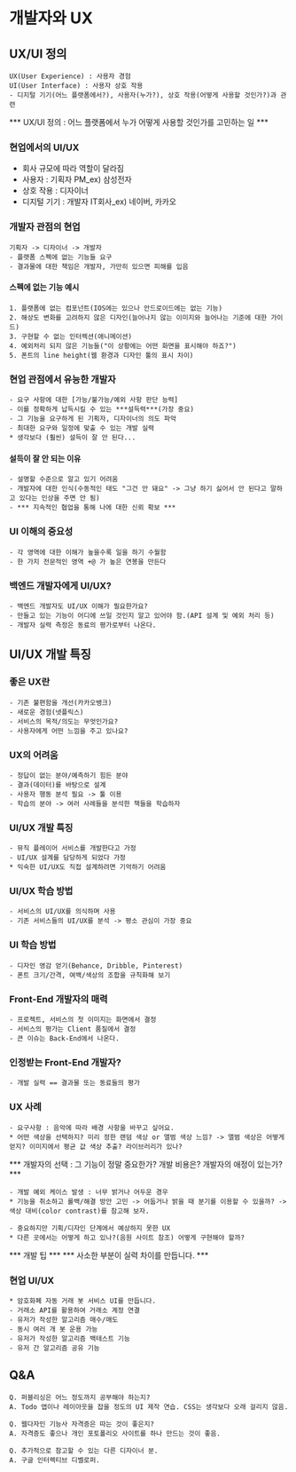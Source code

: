 # 개발자와 UX

## UX/UI 정의

```
UX(User Experience) : 사용자 경험
UI(User Interface) : 사용자 상호 작용
- 디지털 기기(어느 플랫폼에서?), 사용자(누가?), 상호 작용(어떻게 사용할 것인가?)과 관련
```

*** UX/UI 정의 : 어느 플랫폼에서 누가 어떻게 사용할 것인가를 고민하는 일 ***

### 현업에서의 UI/UX

- 회사 규모에 따라 역할이 달라짐
- 사용자 : 기획자 PM_ex) 삼성전자
- 상호 작용 : 디자이너
- 디지털 기기 : 개발자 IT회사_ex) 네이버, 카카오

### 개발자 관점의 현업

```
기획자 -> 디자이너 -> 개발자
- 플랫폼 스펙에 없는 기능들 요구
- 결과물에 대한 책임은 개발자, 가만히 있으면 피해를 입음
```

#### 스펙에 없는 기능 예시

```
1. 플랫폼에 없는 컴포넌트(IOS에는 있으나 안드로이드에는 없는 기능)
2. 해상도 변화를 고려하지 않은 디자인(늘어나지 않는 이미지와 늘어나는 기준에 대한 가이드)
3. 구현할 수 없는 인터렉션(애니메이션)
4. 예외처리 되지 않은 기능들("이 상황에는 어떤 화면을 표시해야 하죠?")
5. 폰트의 line height(웹 환경과 디자인 툴의 표시 차이)
```

### 현업 관점에서 유능한 개발자

```
- 요구 사항에 대한 [가능/불가능/예외 사항 판단 능력]
- 이를 정확하게 납득시킬 수 있는 ***설득력***(가장 중요)
- 그 기능을 요구하게 된 기획자, 디자이너의 의도 파악
- 최대한 요구와 일정에 맞출 수 있는 개발 실력
* 생각보다 (훨씬) 설득이 잘 안 된다...
```

#### 설득이 잘 안 되는 이유

```
- 설명할 수준으로 알고 있기 어려움
- 개발자에 대한 인식(수동적인 태도 "그건 안 돼요" -> 그냥 하기 싫어서 안 된다고 말하고 있다는 인상을 주면 안 됨)
- *** 지속적인 협업을 통해 나에 대한 신뢰 확보 ***
```

### UI 이해의 중요성

```
- 각 영역에 대한 이해가 높을수록 일을 하기 수월함
- 한 가지 전문적인 영역 +@ 가 높은 연봉을 만든다
```

### 백엔드 개발자에게 UI/UX?

```
- 백엔드 개발자도 UI/UX 이해가 필요한가요?
- 만들고 있는 기능이 어디에 쓰일 것인지 알고 있어야 함.(API 설계 및 예외 처리 등)
- 개발자 실력 측정은 동료의 평가로부터 나온다.
```

## UI/UX 개발 특징

### 좋은 UX란

```
- 기존 불편함을 개선(카카오뱅크)
- 새로운 경험(넷플릭스)
- 서비스의 목적/의도는 무엇인가요?
- 사용자에게 어떤 느낌을 주고 있나요?
```

### UX의 어려움

```
- 정답이 없는 분야/예측하기 힘든 분야
- 결과(데이터)를 바탕으로 설계
- 사용자 행동 분석 필요 -> 툴 이용
- 학습의 분야 -> 여러 사례들을 분석한 책들을 학습하자
```

### UI/UX 개발 특징

```
- 뮤직 플레이어 서비스를 개발한다고 가정
- UI/UX 설계를 담당하게 되었다 가정
* 익숙한 UI/UX도 직접 설계하려면 기억하기 어려움
```

### UI/UX 학습 방법

```
- 서비스의 UI/UX를 의식하며 사용
- 기존 서비스들의 UI/UX를 분석 -> 평소 관심이 가장 중요
```

### UI 학습 방법

```
- 디자인 영감 얻기(Behance, Dribble, Pinterest)
- 폰트 크기/간격, 여백/색상의 조합을 규칙화해 보기
```

### Front-End 개발자의 매력

```
- 프로젝트, 서비스의 첫 이미지는 화면에서 결정
- 서비스의 평가는 Client 품질에서 결정
- 큰 이슈는 Back-End에서 나온다.
```

### 인정받는 Front-End 개발자?

```
- 개발 실력 == 결과물 또는 동료들의 평가
```

### UX 사례

```
- 요구사항 : 음악에 따라 배경 사항을 바꾸고 싶어요.
* 어떤 색상을 선택하지? 미리 정한 랜덤 색상 or 앨범 색상 느낌? -> 앨범 색상은 어떻게 얻지? 이미지에서 평균 값 색상 추출? 라이브러리가 있나?
```

*** 개발자의 선택 : 그 기능이 정말 중요한가? 개발 비용은? 개발자의 애정이 있는가? ***

```
- 개발 예외 케이스 발생 : 너무 밝거나 어두운 경우
* 기능을 취소하고 롤백/해결 방안 고민 -> 어둡거나 밝을 때 분기를 이용할 수 있을까? -> 색상 대비(color contrast)를 참고해 보자.
```

```
- 중요하지만 기획/디자인 단계에서 예상하지 못한 UX
* 다른 곳에서는 어떻게 하고 있나?(음원 사이트 참조) 어떻게 구현해야 할까?
```

*** 개발 팁 ***
*** 사소한 부분이 실력 차이를 만듭니다. ***

### 현업 UI/UX

```
* 암호화폐 자동 거래 봇 서비스 UI를 만듭니다.
- 거래소 API를 활용하여 거래소 계정 연결
- 유저가 작성한 알고리즘 매수/매도
- 동시 여러 개 봇 운용 가능
- 유저가 작성한 알고리즘 백테스트 기능
- 유저 간 알고리즘 공유 기능
```

## Q&A

```
Q. 퍼블리싱은 어느 정도까지 공부해야 하는지?
A. Todo 앱이나 레이아웃을 잡을 정도의 UI 제작 연습. CSS는 생각보다 오래 걸리지 않음.
```

```
Q. 웹다자인 기능사 자격증은 따는 것이 좋은지?
A. 자격증도 좋으나 개인 포토폴리오 사이트를 하나 만드는 것이 좋음.
```

```
Q. 추가적으로 참고할 수 있는 다른 디자이너 분.
A. 구글 인터렉티브 디벨로퍼.
```
